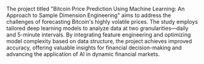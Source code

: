 The project titled "Bitcoin Price Prediction Using Machine Learning: An Approach to Sample Dimension Engineering" aims to address the challenges of forecasting Bitcoin's highly volatile prices. The study employs tailored deep learning models to analyze data at two granularities—daily and 5-minute intervals. By integrating feature engineering and optimizing model complexity based on data structure, the project achieves improved accuracy, offering valuable insights for financial decision-making and advancing the application of AI in dynamic financial markets.
